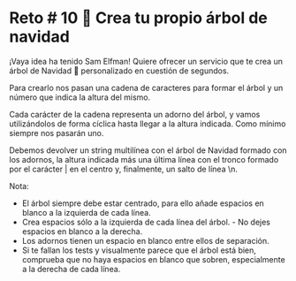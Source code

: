 # Reto # 10 🎄 Crea tu propio árbol de navidad

¡Vaya idea ha tenido Sam Elfman! Quiere ofrecer un servicio que te crea un árbol de Navidad 🎄 personalizado en cuestión de segundos.

Para crearlo nos pasan una cadena de caracteres para formar el árbol y un número que indica la altura del mismo.

Cada carácter de la cadena representa un adorno del árbol, y vamos utilizándolos de forma cíclica hasta llegar a la altura indicada. Como mínimo siempre nos pasarán uno.

Debemos devolver un string multilínea con el árbol de Navidad formado con los adornos, la altura indicada más una última línea con el tronco formado por el carácter | en el centro y, finalmente, un salto de línea \n.

Nota:

- El árbol siempre debe estar centrado, para ello añade espacios en blanco a la izquierda de cada línea.
- Crea espacios sólo a la izquierda de cada línea del árbol. - No dejes espacios en blanco a la derecha.
- Los adornos tienen un espacio en blanco entre ellos de separación.
- Si te fallan los tests y visualmente parece que el árbol está bien, comprueba que no haya espacios en blanco que sobren, especialmente a la derecha de cada línea.

